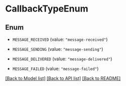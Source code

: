 # CallbackTypeEnum

## Enum


* `MESSAGE_RECEIVED` (value: `"message-received"`)

* `MESSAGE_SENDING` (value: `"message-sending"`)

* `MESSAGE_DELIVERED` (value: `"message-delivered"`)

* `MESSAGE_FAILED` (value: `"message-failed"`)


[[Back to Model list]](../README.md#documentation-for-models) [[Back to API list]](../README.md#documentation-for-api-endpoints) [[Back to README]](../README.md)


